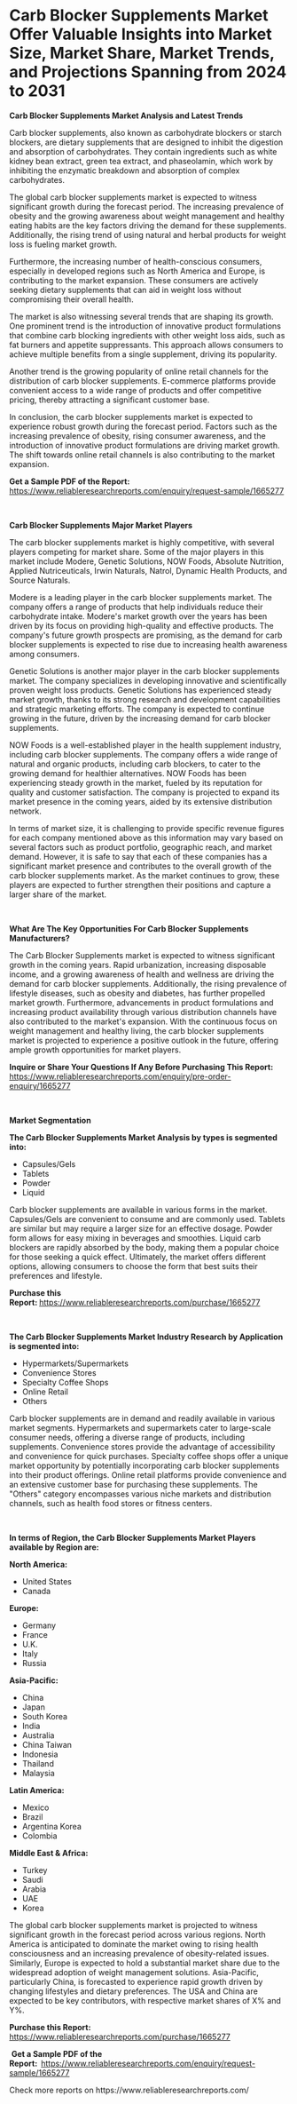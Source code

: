 <p><h1>Carb Blocker Supplements Market Offer Valuable Insights into Market Size, Market Share, Market Trends, and Projections Spanning from 2024 to 2031</h1></p><p><strong>Carb Blocker Supplements Market Analysis and Latest Trends</strong></p>
<p><p>Carb blocker supplements, also known as carbohydrate blockers or starch blockers, are dietary supplements that are designed to inhibit the digestion and absorption of carbohydrates. They contain ingredients such as white kidney bean extract, green tea extract, and phaseolamin, which work by inhibiting the enzymatic breakdown and absorption of complex carbohydrates.</p><p>The global carb blocker supplements market is expected to witness significant growth during the forecast period. The increasing prevalence of obesity and the growing awareness about weight management and healthy eating habits are the key factors driving the demand for these supplements. Additionally, the rising trend of using natural and herbal products for weight loss is fueling market growth.</p><p>Furthermore, the increasing number of health-conscious consumers, especially in developed regions such as North America and Europe, is contributing to the market expansion. These consumers are actively seeking dietary supplements that can aid in weight loss without compromising their overall health.</p><p>The market is also witnessing several trends that are shaping its growth. One prominent trend is the introduction of innovative product formulations that combine carb blocking ingredients with other weight loss aids, such as fat burners and appetite suppressants. This approach allows consumers to achieve multiple benefits from a single supplement, driving its popularity.</p><p>Another trend is the growing popularity of online retail channels for the distribution of carb blocker supplements. E-commerce platforms provide convenient access to a wide range of products and offer competitive pricing, thereby attracting a significant customer base.</p><p>In conclusion, the carb blocker supplements market is expected to experience robust growth during the forecast period. Factors such as the increasing prevalence of obesity, rising consumer awareness, and the introduction of innovative product formulations are driving market growth. The shift towards online retail channels is also contributing to the market expansion.</p></p>
<p><strong>Get a Sample PDF of the Report:&nbsp;</strong> <a href="https://www.reliableresearchreports.com/enquiry/request-sample/1665277">https://www.reliableresearchreports.com/enquiry/request-sample/1665277</a></p>
<p>&nbsp;</p>
<p><strong>Carb Blocker Supplements Major Market Players</strong></p>
<p><p>The carb blocker supplements market is highly competitive, with several players competing for market share. Some of the major players in this market include Modere, Genetic Solutions, NOW Foods, Absolute Nutrition, Applied Nutriceuticals, Irwin Naturals, Natrol, Dynamic Health Products, and Source Naturals.</p><p>Modere is a leading player in the carb blocker supplements market. The company offers a range of products that help individuals reduce their carbohydrate intake. Modere's market growth over the years has been driven by its focus on providing high-quality and effective products. The company's future growth prospects are promising, as the demand for carb blocker supplements is expected to rise due to increasing health awareness among consumers.</p><p>Genetic Solutions is another major player in the carb blocker supplements market. The company specializes in developing innovative and scientifically proven weight loss products. Genetic Solutions has experienced steady market growth, thanks to its strong research and development capabilities and strategic marketing efforts. The company is expected to continue growing in the future, driven by the increasing demand for carb blocker supplements.</p><p>NOW Foods is a well-established player in the health supplement industry, including carb blocker supplements. The company offers a wide range of natural and organic products, including carb blockers, to cater to the growing demand for healthier alternatives. NOW Foods has been experiencing steady growth in the market, fueled by its reputation for quality and customer satisfaction. The company is projected to expand its market presence in the coming years, aided by its extensive distribution network.</p><p>In terms of market size, it is challenging to provide specific revenue figures for each company mentioned above as this information may vary based on several factors such as product portfolio, geographic reach, and market demand. However, it is safe to say that each of these companies has a significant market presence and contributes to the overall growth of the carb blocker supplements market. As the market continues to grow, these players are expected to further strengthen their positions and capture a larger share of the market.</p></p>
<p>&nbsp;</p>
<p><strong>What Are The Key Opportunities For Carb Blocker Supplements Manufacturers?</strong></p>
<p><p>The Carb Blocker Supplements market is expected to witness significant growth in the coming years. Rapid urbanization, increasing disposable income, and a growing awareness of health and wellness are driving the demand for carb blocker supplements. Additionally, the rising prevalence of lifestyle diseases, such as obesity and diabetes, has further propelled market growth. Furthermore, advancements in product formulations and increasing product availability through various distribution channels have also contributed to the market's expansion. With the continuous focus on weight management and healthy living, the carb blocker supplements market is projected to experience a positive outlook in the future, offering ample growth opportunities for market players.</p></p>
<p><strong>Inquire or Share Your Questions If Any Before Purchasing This Report:</strong> <a href="https://www.reliableresearchreports.com/enquiry/pre-order-enquiry/1665277">https://www.reliableresearchreports.com/enquiry/pre-order-enquiry/1665277</a></p>
<p>&nbsp;</p>
<p><strong>Market Segmentation</strong></p>
<p><strong>The Carb Blocker Supplements Market Analysis by types is segmented into:</strong></p>
<p><ul><li>Capsules/Gels</li><li>Tablets</li><li>Powder</li><li>Liquid</li></ul></p>
<p><p>Carb blocker supplements are available in various forms in the market. Capsules/Gels are convenient to consume and are commonly used. Tablets are similar but may require a larger size for an effective dosage. Powder form allows for easy mixing in beverages and smoothies. Liquid carb blockers are rapidly absorbed by the body, making them a popular choice for those seeking a quick effect. Ultimately, the market offers different options, allowing consumers to choose the form that best suits their preferences and lifestyle.</p></p>
<p><strong>Purchase this Report:&nbsp;</strong><a href="https://www.reliableresearchreports.com/purchase/1665277">https://www.reliableresearchreports.com/purchase/1665277</a></p>
<p>&nbsp;</p>
<p><strong>The Carb Blocker Supplements Market Industry Research by Application is segmented into:</strong></p>
<p><ul><li>Hypermarkets/Supermarkets</li><li>Convenience Stores</li><li>Specialty Coffee Shops</li><li>Online Retail</li><li>Others</li></ul></p>
<p><p>Carb blocker supplements are in demand and readily available in various market segments. Hypermarkets and supermarkets cater to large-scale consumer needs, offering a diverse range of products, including supplements. Convenience stores provide the advantage of accessibility and convenience for quick purchases. Specialty coffee shops offer a unique market opportunity by potentially incorporating carb blocker supplements into their product offerings. Online retail platforms provide convenience and an extensive customer base for purchasing these supplements. The "Others" category encompasses various niche markets and distribution channels, such as health food stores or fitness centers.</p></p>
<p>&nbsp;</p>
<p><strong>In terms of Region, the Carb Blocker Supplements Market Players available by Region are:</strong></p>
<p>
    <p> <strong> North America: </strong>
        <ul>
            <li>United States</li>
            <li>Canada</li>
        </ul>
        </p> 
    <p> <strong> Europe: </strong>
        <ul>
            <li>Germany</li>
            <li>France</li>
            <li>U.K.</li>
            <li>Italy</li>
            <li>Russia</li>
        </ul>
        </p> 
    <p> <strong> Asia-Pacific: </strong>
        <ul>
            <li>China</li>
            <li>Japan</li>
            <li>South Korea</li>
            <li>India</li>
            <li>Australia</li>
            <li>China Taiwan</li>
            <li>Indonesia</li>
            <li>Thailand</li>
            <li>Malaysia</li>
        </ul>
        </p> 
    <p> <strong> Latin America: </strong>
        <ul>
            <li>Mexico</li>
            <li>Brazil</li>
            <li>Argentina Korea</li>
            <li>Colombia</li>
        </ul>
        </p> 
    <p> <strong> Middle East & Africa: </strong>
        <ul>
            <li>Turkey</li>
            <li>Saudi</li>
            <li>Arabia</li>
            <li>UAE</li>
            <li>Korea</li>
        </ul>
    </p>
    </p>
<p><p>The global carb blocker supplements market is projected to witness significant growth in the forecast period across various regions. North America is anticipated to dominate the market owing to rising health consciousness and an increasing prevalence of obesity-related issues. Similarly, Europe is expected to hold a substantial market share due to the widespread adoption of weight management solutions. Asia-Pacific, particularly China, is forecasted to experience rapid growth driven by changing lifestyles and dietary preferences. The USA and China are expected to be key contributors, with respective market shares of X% and Y%.</p></p>
<p><strong>Purchase this Report: </strong><a href="https://www.reliableresearchreports.com/purchase/1665277">https://www.reliableresearchreports.com/purchase/1665277</a></p>
<p>&nbsp;<strong>Get a Sample PDF of the Report:&nbsp;&nbsp;</strong><a href="https://www.reliableresearchreports.com/enquiry/request-sample/1665277">https://www.reliableresearchreports.com/enquiry/request-sample/1665277</a></p>
<p><strong></strong></p>
<p>Check more reports on https://www.reliableresearchreports.com/</p>